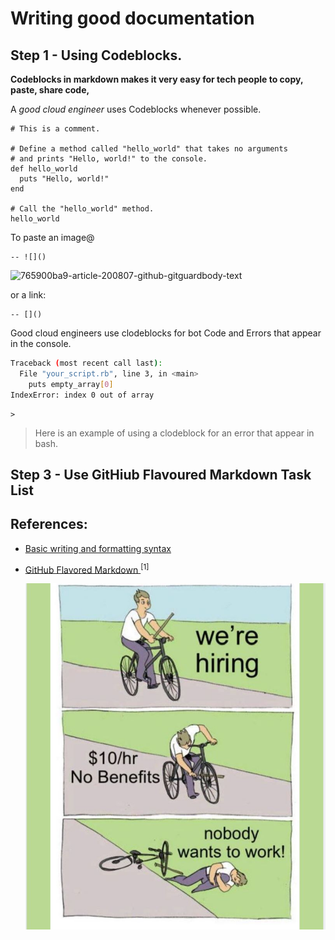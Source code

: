 # Writing good documentation

## Step 1 - Using Codeblocks.

**Codeblocks in markdown makes it very easy for tech people to copy, paste, share code,**

A _good cloud engineer_ uses Codeblocks whenever possible.

```
# This is a comment.

# Define a method called "hello_world" that takes no arguments
# and prints "Hello, world!" to the console.
def hello_world
  puts "Hello, world!"
end

# Call the "hello_world" method.
hello_world
```

To paste an image@
```
-- ![]()
```
![765900ba9-article-200807-github-gitguardbody-text](https://github.com/kuterek21/github-docs-example/assets/71039245/365b3630-4d2c-488a-a656-7ceaffc0b532)

or a link:
```
-- []()
```

Good cloud engineers use clodeblocks for bot Code and Errors that appear in the console.
``` bash
Traceback (most recent call last):
  File "your_script.rb", line 3, in <main>
    puts empty_array[0]
IndexError: index 0 out of array
```
```
>
```
> Here is an example of using a clodeblock for an error that appear in bash.

## Step 3 - Use GitHiub Flavoured Markdown Task List

##

## References:
- [Basic writing and formatting syntax](https://docs.github.com/en/get-started/writing-on-github/getting-started-with-writing-and-formatting-on-github/basic-writing-and-formatting-syntax)
- [GitHub Flavored Markdown ](https://github.github.com/gfm/) <sup>[1]</sup>

  ![Photo to test the hyperlinks](assets/work.JPG)
